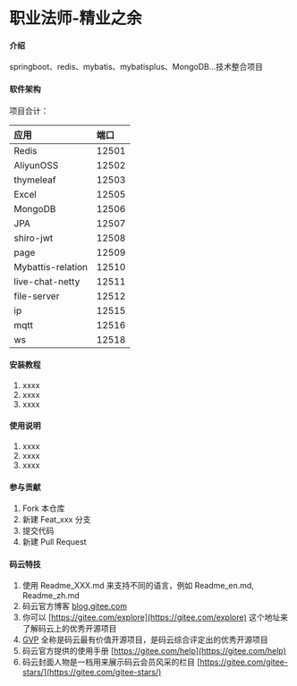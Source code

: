 # 职业法师-精业之余

#### 介绍
springboot、redis、mybatis、mybatisplus、MongoDB...技术整合项目

#### 软件架构
项目合计：

| 应用 |                  端口 |
| :--- |                 :--- |
| Redis               | 12501 |
| AliyunOSS           | 12502 |
| thymeleaf           | 12503 |
| Excel               | 12505 |
| MongoDB             | 12506 |
| JPA                 | 12507 |
| shiro-jwt           | 12508 |
| page                | 12509 |
| Mybattis-relation   | 12510 |
| live-chat-netty     | 12511 |
| file-server         | 12512 |
| ip                  | 12515 |
| mqtt                | 12516 |
| ws                  | 12518 |

#### 安装教程

1. xxxx
2. xxxx
3. xxxx

#### 使用说明

1. xxxx
2. xxxx
3. xxxx

#### 参与贡献

1. Fork 本仓库
2. 新建 Feat_xxx 分支
3. 提交代码
4. 新建 Pull Request


#### 码云特技

1. 使用 Readme\_XXX.md 来支持不同的语言，例如 Readme\_en.md, Readme\_zh.md
2. 码云官方博客 [blog.gitee.com](https://blog.gitee.com)
3. 你可以 [https://gitee.com/explore](https://gitee.com/explore) 这个地址来了解码云上的优秀开源项目
4. [GVP](https://gitee.com/gvp) 全称是码云最有价值开源项目，是码云综合评定出的优秀开源项目
5. 码云官方提供的使用手册 [https://gitee.com/help](https://gitee.com/help)
6. 码云封面人物是一档用来展示码云会员风采的栏目 [https://gitee.com/gitee-stars/](https://gitee.com/gitee-stars/)